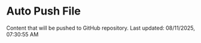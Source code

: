 # Auto Push File

Content that will be pushed to GitHub repository.
Last updated: 08/11/2025, 07:30:55 AM